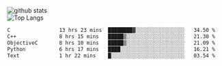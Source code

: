 ![github stats](https://github-readme-stats.vercel.app/api?username=AndreFerreira5&show_icons=true&theme=dark&count_private=true)
<br>
![Top Langs](https://github-readme-stats.vercel.app/api/top-langs/?username=AndreFerreira5&layout=compact&theme=dark)
<br>
<!--START_SECTION:waka-->

```txt
C                13 hrs 23 mins  ████████▓░░░░░░░░░░░░░░░░   34.50 %
C++              8 hrs 15 mins   █████▒░░░░░░░░░░░░░░░░░░░   21.30 %
ObjectiveC       8 hrs 10 mins   █████▒░░░░░░░░░░░░░░░░░░░   21.09 %
Python           6 hrs 17 mins   ████░░░░░░░░░░░░░░░░░░░░░   16.21 %
Text             1 hr 22 mins    █░░░░░░░░░░░░░░░░░░░░░░░░   03.54 %
```

<!--END_SECTION:waka-->

